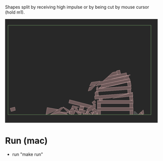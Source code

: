 Shapes split by receiving high impulse or by being cut by mouse cursor (hold m1).

<img src="image.png" alt="drawing" width="500"/>

# Run (mac)
 - run "make run"